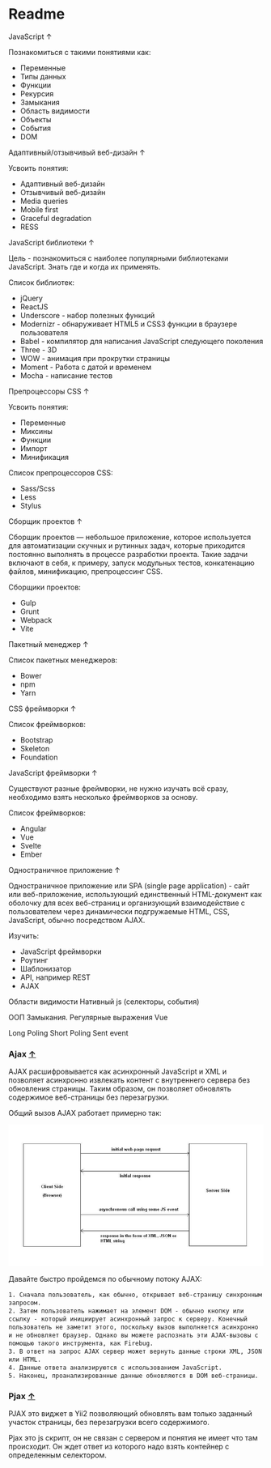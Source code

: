 # Readme

JavaScript ↑

Познакомиться с такими понятиями как:

- Переменные
- Типы данных
- Функции
- Рекурсия
- Замыкания
- Область видимости
- Объекты
- События
- DOM

Адаптивный/отзывчивый веб-дизайн ↑

Усвоить понятия:

- Адаптивный веб-дизайн
- Отзывчивый веб-дизайн
- Media queries
- Mobile first
- Graceful degradation
- RESS

JavaScript библиотеки ↑

Цель - познакомиться с наиболее популярными библиотеками JavaScript. Знать где и когда их применять.

Список библиотек:

- jQuery
- ReactJS
- Underscore - набор полезных функций
- Modernizr - обнаруживает HTML5 и CSS3 функции в браузере пользователя
- Babel - компилятор для написания JavaScript следующего поколения
- Three - 3D
- WOW - анимация при прокрутки страницы
- Moment - Работа с датой и временем
- Mocha - написание тестов

Препроцессоры CSS ↑

Усвоить понятия:

- Переменные
- Миксины
- Функции
- Импорт
- Минификация

Список препроцессоров CSS:

- Sass/Scss
- Less
- Stylus

Сборщик проектов ↑

Сборщик проектов — небольшое приложение, которое используется для автоматизации скучных и рутинных задач, которые
приходится постоянно выполнять в процессе разработки проекта. Такие задачи включают в себя, к примеру, запуск модульных
тестов, конкатенацию файлов, минификацию, препроцессинг CSS.

Сборщики проектов:

- Gulp
- Grunt
- Webpack
- Vite

Пакетный менеджер ↑

Список пакетных менеджеров:

- Bower
- npm
- Yarn

CSS фреймворки ↑

Список фреймворков:

- Bootstrap
- Skeleton
- Foundation

JavaScript фреймворки ↑

Существуют разные фреймворки, не нужно изучать всё сразу, необходимо взять несколько фреймворков за основу.

Список фреймворков:

- Angular
- Vue
- Svelte
- Ember

Одностраничное приложение ↑

Одностраничное приложение или SPA (single page application) - сайт или веб-приложение, использующий единственный
HTML-документ как оболочку для всех веб-страниц и организующий взаимодействие с пользователем через динамически
подгружаемые HTML, CSS, JavaScript, обычно посредством AJAX.

Изучить:

- JavaScript фреймворки
- Роутинг
- Шаблонизатор
- API, например REST
- AJAX

Области видимости
Нативный js (селекторы, события)

ООП
Замыкания.
Регулярные выражения
Vue

Long Poling
Short Poling
Sent event

### Ajax [&uarr;](#Other-tasks)

AJAX расшифровывается как асинхронный JavaScript и XML и позволяет асинхронно извлекать контент с внутреннего сервера
без
обновления страницы. Таким образом, он позволяет обновлять содержимое веб-страницы без перезагрузки.

Общий вызов AJAX работает примерно так:

![](images/how-to-use-ajax-with-php-and-jquery.jpg)

Давайте быстро пройдемся по обычному потоку AJAX:

    1. Сначала пользователь, как обычно, открывает веб-страницу синхронным запросом.
    2. Затем пользователь нажимает на элемент DOM - обычно кнопку или ссылку - который инициирует асинхронный запрос к серверу. Конечный пользователь не заметит этого, поскольку вызов выполняется асинхронно и не обновляет браузер. Однако вы можете распознать эти AJAX-вызовы с помощью такого инструмента, как Firebug.
    3. В ответ на запрос AJAX сервер может вернуть данные строки XML, JSON или HTML.
    4. Данные ответа анализируются с использованием JavaScript.
    5. Наконец, проанализированные данные обновляются в DOM веб-страницы.

### Pjax [&uarr;](#Other-tasks)

PJAX это виджет в Yii2 позволяющий обновлять вам только заданный участок страницы, без перезагрузки всего содержимого.

Pjax это js скрипт, он не связан с сервером и понятия не имеет что там происходит.
Он ждет ответ из которого надо взять контейнер с определенным селектором.
